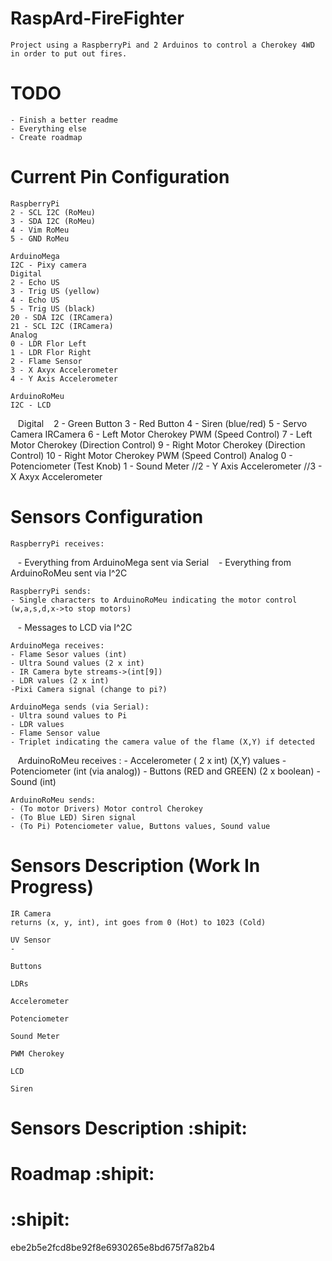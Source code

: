 # RaspArd-FireFighter

    Project using a RaspberryPi and 2 Arduinos to control a Cherokey 4WD in order to put out fires.

# TODO

    - Finish a better readme
    - Everything else
    - Create roadmap

# Current Pin Configuration

    RaspberryPi
    2 - SCL I2C (RoMeu)
    3 - SDA I2C (RoMeu)
    4 - Vim RoMeu
    5 - GND RoMeu

    ArduinoMega
    I2C - Pixy camera
    Digital
    2 - Echo US
    3 - Trig US (yellow)
    4 - Echo US
    5 - Trig US (black)
    20 - SDA I2C (IRCamera)
    21 - SCL I2C (IRCamera)
    Analog
    0 - LDR Flor Left
    1 - LDR Flor Right
    2 - Flame Sensor
    3 - X Axyx Accelerometer
    4 - Y Axis Accelerometer

    ArduinoRoMeu
    I2C - LCD
    Digital
    2 - Green Button
    3 - Red Button
    4 - Siren (blue/red)
    5 - Servo Camera IRCamera
    6 - Left Motor Cherokey PWM (Speed Control)
    7 - Left Motor Cherokey (Direction Control)
    9 - Right Motor Cherokey (Direction Control)
    10 - Right Motor Cherokey PWM (Speed Control)
    Analog
    0 - Potenciometer (Test Knob)
    1 - Sound Meter
    //2 - Y Axis Accelerometer
    //3 - X Axyx Accelerometer

# Sensors Configuration

    RaspberryPi receives:
    - Everything from ArduinoMega sent via Serial
    - Everything from ArduinoRoMeu sent via I^2C

    RaspberryPi sends:
    - Single characters to ArduinoRoMeu indicating the motor control (w,a,s,d,x->to stop motors)
    - Messages to LCD via I^2C

    ArduinoMega receives:
    - Flame Sesor values (int)
    - Ultra Sound values (2 x int)
    - IR Camera byte streams->(int[9])
    - LDR values (2 x int)
    -Pixi Camera signal (change to pi?)

    ArduinoMega sends (via Serial):
    - Ultra sound values to Pi
    - LDR values
    - Flame Sensor value
    - Triplet indicating the camera value of the flame (X,Y) if detected

    ArduinoRoMeu receives :
    - Accelerometer ( 2 x int) (X,Y) values
    - Potenciometer (int (via analog))
    - Buttons (RED and GREEN) (2 x boolean)
    - Sound (int)


    ArduinoRoMeu sends:
    - (To motor Drivers) Motor control Cherokey
    - (To Blue LED) Siren signal
    - (To Pi) Potenciometer value, Buttons values, Sound value


# Sensors Description (Work In Progress)

    IR Camera
    returns (x, y, int), int goes from 0 (Hot) to 1023 (Cold)

    UV Sensor
    -

    Buttons

    LDRs

    Accelerometer

    Potenciometer

    Sound Meter

    PWM Cherokey

    LCD

    Siren

# Sensors Description :shipit:

# Roadmap :shipit:

# :shipit:

  ebe2b5e2fcd8be92f8e6930265e8bd675f7a82b4
